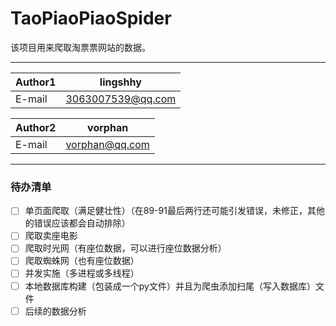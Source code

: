 # TaoPiaoPiaoSpider
该项目用来爬取淘票票网站的数据。

****
	
|Author1|lingshhy|
|---|---
|E-mail|3063007539@qq.com

|Author2|vorphan|
|---|---
|E-mail|vorphan@qq.com

****
### 待办清单
- [ ] 单页面爬取（满足健壮性）（在89-91最后两行还可能引发错误，未修正，其他的错误应该都会自动排除）
- [ ] 爬取卖座电影
- [ ] 爬取时光网（有座位数据，可以进行座位数据分析）
- [ ] 爬取蜘蛛网（也有座位数据）
- [ ] 并发实施（多进程或多线程）
- [ ] 本地数据库构建（包装成一个py文件）并且为爬虫添加扫尾（写入数据库）文件
- [ ] 后续的数据分析
